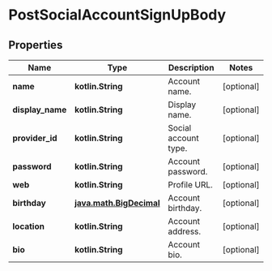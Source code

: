 
# PostSocialAccountSignUpBody

## Properties
Name | Type | Description | Notes
------------ | ------------- | ------------- | -------------
**name** | **kotlin.String** | Account name. |  [optional]
**display_name** | **kotlin.String** | Display name. |  [optional]
**provider_id** | **kotlin.String** | Social account type. |  [optional]
**password** | **kotlin.String** | Account password. |  [optional]
**web** | **kotlin.String** | Profile URL. |  [optional]
**birthday** | [**java.math.BigDecimal**](java.math.BigDecimal.md) | Account birthday. |  [optional]
**location** | **kotlin.String** | Account address. |  [optional]
**bio** | **kotlin.String** | Account bio. |  [optional]



